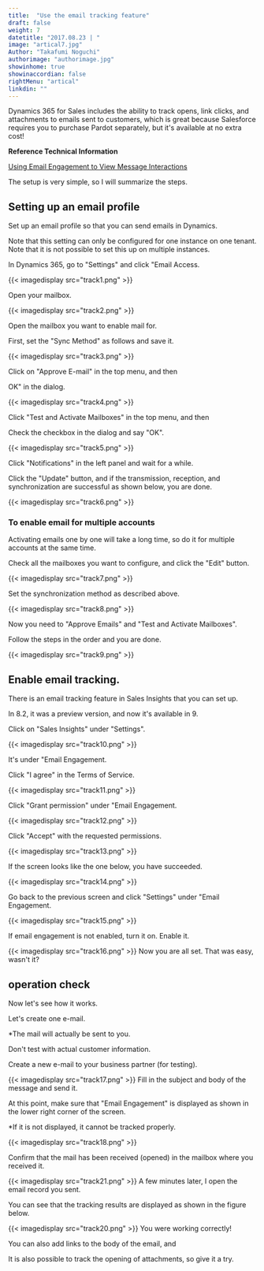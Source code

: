 ```yaml
---
title:  "Use the email tracking feature"
draft: false
weight: 7
datetitle: "2017.08.23 | "
image: "artical7.jpg"
Author: "Takafumi Noguchi"
authorimage: "authorimage.jpg"
showinhome: true
showinaccordian: false
rightMenu: "artical"
linkdin: ""
---
```

<!-- Intro  -->
Dynamics 365 for Sales includes the ability to track opens, link clicks, and attachments to emails sent to customers, which is great because Salesforce requires you to purchase Pardot separately, but it's available at no extra cost!

**Reference Technical Information**

[Using Email Engagement to View Message Interactions](https://docs.microsoft.com/ja-jp/dynamics365/ai/sales/email-engagement)

The setup is very simple, so I will summarize the steps.

## Setting up an email profile
Set up an email profile so that you can send emails in Dynamics.

Note that this setting can only be configured for one instance on one tenant.
Note that it is not possible to set this up on multiple instances.

In Dynamics 365, go to "Settings" and click "Email Access.
<!-- Image= track1.png -->
{{< imagedisplay src="track1.png" >}}

Open your mailbox.
<!-- Image= track2.png -->
{{< imagedisplay src="track2.png" >}}

Open the mailbox you want to enable mail for.

First, set the "Sync Method" as follows and save it.
<!-- Image= track3.png -->
{{< imagedisplay src="track3.png" >}}

Click on "Approve E-mail" in the top menu, and then

OK" in the dialog.
<!-- Image= track4.png -->
{{< imagedisplay src="track4.png" >}}

Click "Test and Activate Mailboxes" in the top menu, and then

Check the checkbox in the dialog and say "OK".
<!-- Image= track5.png -->
{{< imagedisplay src="track5.png" >}}

Click "Notifications" in the left panel and wait for a while.

Click the "Update" button, and if the transmission, reception, and synchronization are successful as shown below, you are done.
<!-- Image= track6.png -->
{{< imagedisplay src="track6.png" >}}

### To enable email for multiple accounts
Activating emails one by one will take a long time, so do it for multiple accounts at the same time.

Check all the mailboxes you want to configure, and click the "Edit" button.
<!-- Image= track7.png -->
{{< imagedisplay src="track7.png" >}}

Set the synchronization method as described above.
<!-- Image= track8.png -->
{{< imagedisplay src="track8.png" >}}

Now you need to "Approve Emails" and "Test and Activate Mailboxes".

Follow the steps in the order and you are done.
<!-- Image= track9.png -->
{{< imagedisplay src="track9.png" >}}


## Enable email tracking.
There is an email tracking feature in Sales Insights that you can set up.

In 8.2, it was a preview version, and now it's available in 9.

Click on "Sales Insights" under "Settings".
<!-- Image= track10.png -->
{{< imagedisplay src="track10.png" >}}

It's under "Email Engagement. 

Click "I agree" in the Terms of Service.
<!-- Image= track11.png -->
{{< imagedisplay src="track11.png" >}}

Click "Grant permission" under "Email Engagement.
<!-- Image= track12.png -->
{{< imagedisplay src="track12.png" >}}

Click "Accept" with the requested permissions.
<!-- Image= track13.png -->
{{< imagedisplay src="track13.png" >}}

If the screen looks like the one below, you have succeeded.
<!-- Image= track14.png -->
{{< imagedisplay src="track14.png" >}}

Go back to the previous screen and click "Settings" under "Email Engagement.
<!-- Image= track15.png -->
{{< imagedisplay src="track15.png" >}}

If email engagement is not enabled, turn it on.
Enable it.
<!-- Image= track16.png -->
{{< imagedisplay src="track16.png" >}}
Now you are all set. That was easy, wasn't it?

## operation check
Now let's see how it works.

Let's create one e-mail.

*The mail will actually be sent to you.

Don't test with actual customer information.

Create a new e-mail to your business partner (for testing).
<!-- Image= track17.png -->
{{< imagedisplay src="track17.png" >}}
Fill in the subject and body of the message and send it.

At this point, make sure that "Email Engagement" is displayed as shown in the lower right corner of the screen.

*If it is not displayed, it cannot be tracked properly.
<!-- Image= track18.png -->
{{< imagedisplay src="track18.png" >}}

Confirm that the mail has been received (opened) in the mailbox where you received it.
<!-- Image= track21.png -->
{{< imagedisplay src="track21.png" >}}
A few minutes later, I open the email record you sent.

You can see that the tracking results are displayed as shown in the figure below.
<!-- Image= track20.png -->
{{< imagedisplay src="track20.png" >}}
You were working correctly!


You can also add links to the body of the email, and

It is also possible to track the opening of attachments, so give it a try.